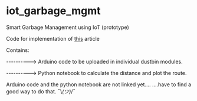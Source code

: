 # iot_garbage_mgmt
Smart Garbage Management using IoT (prototype)


Code for implementation of [this](https://medium.com/@vganesh1223/smart-garbage-management-using-iot-675c3c774bb6) article

Contains:

----------> Arduino code to be uploaded in individual dustbin modules.

----------> Python notebook to calculate the distance and plot the route.


Arduino code and the python notebook are not linked yet....
....have to find a good way to do that. ¯\\_(ツ)_/¯